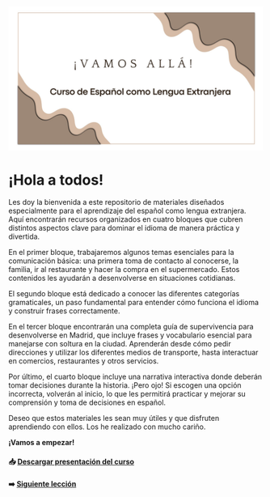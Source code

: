 ![Portada](/00-Introduccion/img/portada.jpg) 

# ¡Hola a todos!

Les doy la bienvenida a este repositorio de materiales diseñados especialmente para el aprendizaje del español como lengua extranjera. Aquí encontrarán recursos organizados en cuatro bloques que cubren distintos aspectos clave para dominar el idioma de manera práctica y divertida.

En el primer bloque, trabajaremos algunos temas esenciales para la comunicación básica: una primera toma de contacto al conocerse, la familia, ir al restaurante y hacer la compra en el supermercado. Estos contenidos les ayudarán a desenvolverse en situaciones cotidianas.

El segundo bloque está dedicado a conocer las diferentes categorías gramaticales, un paso fundamental para entender cómo funciona el idioma y construir frases correctamente.

En el tercer bloque encontrarán una completa guía de supervivencia para desenvolverse en Madrid, que incluye frases y vocabulario esencial para manejarse con soltura en la ciudad. Aprenderán desde cómo pedir direcciones y utilizar los diferentes medios de transporte, hasta interactuar en comercios, restaurantes y otros servicios.

Por último, el cuarto bloque incluye una narrativa interactiva donde deberán tomar decisiones durante la historia. ¡Pero ojo! Si escogen una opción incorrecta, volverán al inicio, lo que les permitirá practicar y mejorar su comprensión y toma de decisiones en español.

Deseo que estos materiales les sean muy útiles y que disfruten aprendiendo con ellos. Los he realizado con mucho cariño.

**¡Vamos a empezar!**
#### 📥 <a href="/00-Introduccion/dist/Presentacion.pdf" target="_blank">Descargar presentación del curso</a>
#### ➡️ [Siguiente lección](../01-Lecciones/README.md)



